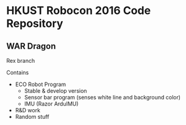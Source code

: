 # HKUST Robocon 2016 Code Repository

## WAR Dragon

Rex branch

Contains
- ECO Robot Program
	- Stable & develop version
	- Sensor bar program (senses white line and background color)
	- IMU (Razor ArduIMU)
- R&D work
- Random stuff
